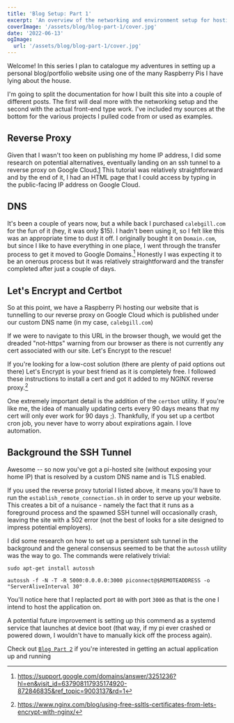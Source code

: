 ```yaml
---
title: 'Blog Setup: Part 1'
excerpt: 'An overview of the networking and environment setup for hosting a Next.js blog app on a Raspberry Pi'
coverImage: '/assets/blog/blog-part-1/cover.jpg'
date: '2022-06-13'
ogImage:
  url: '/assets/blog/blog-part-1/cover.jpg'
---
```


Welcome! In this series I plan to catalogue my adventures in setting up a personal blog/portfolio website using one of the many Raspberry Pis I have lying about the house.

I'm going to split the documentation for how I built this site into a couple of different posts. The first will deal more with the networking setup and the second with the actual front-end type work. I've included my sources at the bottom for the various projects I pulled code from or used as examples.

## Reverse Proxy
Given that I wasn't too keen on publishing my home IP address, I did some research on potential alternatives, eventually landing on an ssh tunnel to a reverse proxy on Google Cloud.[1] This tutorial was relatively straightforward and by the end of it, I had an HTML page that I could access by typing in the public-facing IP address on Google Cloud. 

## DNS
It's been a couple of years now, but a while back I purchased `calebgill.com` for the fun of it (hey, it was only $15). I hadn't been using it, so I felt like this was an appropriate time to dust it off. I originally bought it on `Domain.com`, but since I like to have everything in one place, I went through the transfer process to get it moved to Google Domains.[^2] Honestly I was expecting it to be an onerous process but it was relatively straightforward and the transfer completed after just a couple of days. 

## Let's Encrypt and Certbot
So at this point, we have a Raspberry Pi hosting our website that is tunnelling to our reverse proxy on Google Cloud which is published under our custom DNS name (in my case, `calebgill.com`)

If we were to navigate to this URL in the browser though, we would get the dreaded "not-https" warning from our browser as there is not currently any cert associated with our site. Let's Encrypt to the rescue! 

If you're looking for a low-cost solution (there are plenty of paid options out there) Let's Encrypt is your best friend as it is completely free. I followed these instructions to install a cert and got it added to my NGINX reverse proxy.[^3]

One extremely important detail is the addition of the `certbot` utility. If you're like me, the idea of manually updating certs every 90 days means that my cert will only ever work for 90 days ;). Thankfully, if you set up a certbot cron job, you never have to worry about expirations again. I love automation. 

## Background the SSH Tunnel
Awesome -- so now you've got a pi-hosted site (without exposing your home IP) that is resolved by a custom DNS name and is TLS enabled.

If you used the reverse proxy tutorial I listed above, it means you'll have to run the  `establish_remote_connection.sh` in order to serve up your website. This creates a bit of a nuisance - namely the fact that it runs as a foreground process and the spawned SSH tunnel will occasionally crash, leaving the site with a 502 error (not the best of looks for a site designed to impress potential employers). 

I did some research on how to set up a persistent ssh tunnel in the background and the general consensus seemed to be that the `autossh` utility was the way to go. The commands  were relatively trivial: 

```sudo apt-get install autossh```

```autossh -f -N -T -R 5000:0.0.0.0:3000 piconnect@$REMOTEADDRESS -o "ServerAliveInterval 30" ```

You'll notice here that I replacted port `80` with port `3000` as that is the one I intend to host the application on. 

A potential future improvement is setting up this commend as a systemd service that launches at device boot (that way, if my pi ever crashed or powered down, I wouldn't have to manually kick off the process again).

Check out [`Blog Part 2`](/posts/blog-part-2) if you're interested in getting an actual application up and running


[1]: https://www.tomshardware.com/how-to/host-public-website-raspberry-pi
[^2]: https://support.google.com/domains/answer/3251236?hl=en&visit_id=637908117935174920-872846835&ref_topic=9003137&rd=1
[^3]: https://www.nginx.com/blog/using-free-ssltls-certificates-from-lets-encrypt-with-nginx/
